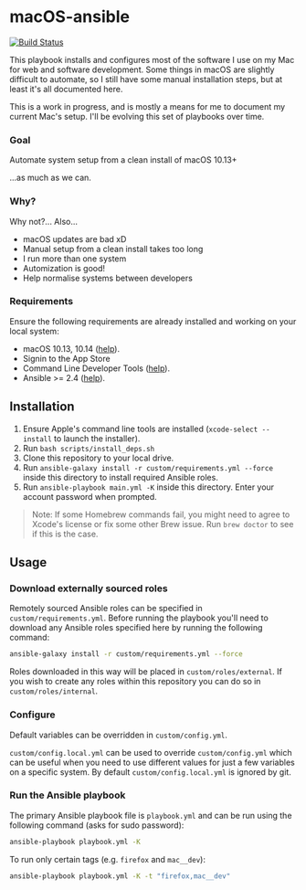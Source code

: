 # macOS-ansible

[![Build Status](https://img.shields.io/circleci/project/github/gperdomor/macOS-ansible.svg?label=Build)](https://circleci.com/gh/gperdomor/macOS-ansible)

This playbook installs and configures most of the software I use on my Mac for web and software development. Some things in macOS are slightly difficult to automate, so I still have some manual installation steps, but at least it's all documented here.

This is a work in progress, and is mostly a means for me to document my current Mac's setup. I'll be evolving this set of playbooks over time.

### Goal

Automate system setup from a clean install of macOS 10.13+

...as much as we can.

### Why?

Why not?... Also...

- macOS updates are bad xD
- Manual setup from a clean install takes too long
- I run more than one system
- Automization is good!
- Help normalise systems between developers

### Requirements

Ensure the following requirements are already installed and working on your local system:

- macOS 10.13, 10.14 ([help](https://support.apple.com/en-us/HT201372)).
- Signin to the App Store
- Command Line Developer Tools ([help](docs/install_command_line_developer_tools.md)).
- Ansible >= 2.4 ([help](docs/install_ansible.md)).

## Installation

1. Ensure Apple's command line tools are installed (`xcode-select --install` to launch the installer).
2. Run `bash scripts/install_deps.sh`
3. Clone this repository to your local drive.
4. Run `ansible-galaxy install -r custom/requirements.yml --force` inside this directory to install required Ansible roles.
5. Run `ansible-playbook main.yml -K` inside this directory. Enter your account password when prompted.

> Note: If some Homebrew commands fail, you might need to agree to Xcode's license or fix some other Brew issue. Run `brew doctor` to see if this is the case.

## Usage

### Download externally sourced roles

Remotely sourced Ansible roles can be specified in `custom/requirements.yml`. Before running the playbook you'll need to download any Ansible roles specified here by running the following command:

```sh
ansible-galaxy install -r custom/requirements.yml --force
```

Roles downloaded in this way will be placed in `custom/roles/external`. If you wish to create any roles within this repository you can do so in `custom/roles/internal`.

### Configure

Default variables can be overridden in `custom/config.yml`.

`custom/config.local.yml` can be used to override `custom/config.yml` which can be useful when you need to use different values for just a few variables on a specific system. By default `custom/config.local.yml` is ignored by git.

### Run the Ansible playbook

The primary Ansible playbook file is `playbook.yml` and can be run using the following command (asks for sudo password):

```sh
ansible-playbook playbook.yml -K
```

To run only certain tags (e.g. `firefox` and `mac__dev`):

```sh
ansible-playbook playbook.yml -K -t "firefox,mac__dev"
```
